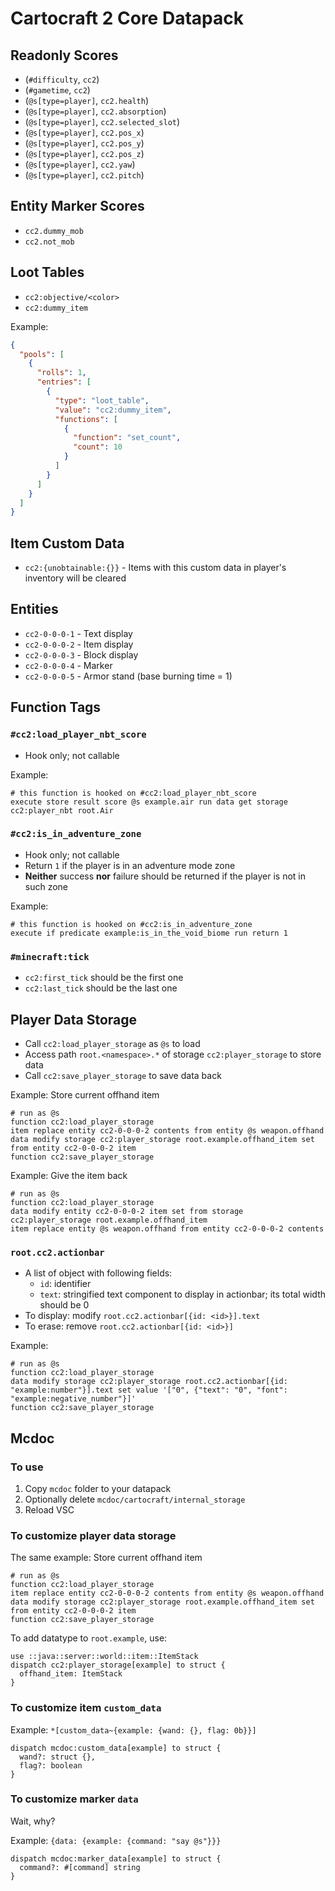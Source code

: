 # Cartocraft 2 Core Datapack

## Readonly Scores

- \(`#difficulty`, `cc2`\)
- \(`#gametime`, `cc2`\)
- \(`@s[type=player]`, `cc2.health`\)
- \(`@s[type=player]`, `cc2.absorption`\)
- \(`@s[type=player]`, `cc2.selected_slot`\)
- \(`@s[type=player]`, `cc2.pos_x`\)
- \(`@s[type=player]`, `cc2.pos_y`\)
- \(`@s[type=player]`, `cc2.pos_z`\)
- \(`@s[type=player]`, `cc2.yaw`\)
- \(`@s[type=player]`, `cc2.pitch`\)

## Entity Marker Scores

- `cc2.dummy_mob`
- `cc2.not_mob`

## Loot Tables

- `cc2:objective/<color>`
- `cc2:dummy_item`

Example:

```json
{
  "pools": [
    {
      "rolls": 1,
      "entries": [
        {
          "type": "loot_table",
          "value": "cc2:dummy_item",
          "functions": [
            {
              "function": "set_count",
              "count": 10
            }
          ]
        }
      ]
    }
  ]
}
```

## Item Custom Data

- `cc2:{unobtainable:{}}` - Items with this custom data in player's inventory will be cleared

## Entities

- `cc2-0-0-0-1` - Text display
- `cc2-0-0-0-2` - Item display
- `cc2-0-0-0-3` - Block display
- `cc2-0-0-0-4` - Marker
- `cc2-0-0-0-5` - Armor stand (base burning time = 1)

## Function Tags

### `#cc2:load_player_nbt_score`

- Hook only; not callable

Example:
```mcfunction
# this function is hooked on #cc2:load_player_nbt_score
execute store result score @s example.air run data get storage cc2:player_nbt root.Air
```

### `#cc2:is_in_adventure_zone`

- Hook only; not callable
- Return `1` if the player is in an adventure mode zone
- **Neither** success **nor** failure should be returned if the player is not in such zone

Example:
```mcfunction
# this function is hooked on #cc2:is_in_adventure_zone
execute if predicate example:is_in_the_void_biome run return 1
```

### `#minecraft:tick`

- `cc2:first_tick` should be the first one
- `cc2:last_tick` should be the last one

## Player Data Storage

- Call `cc2:load_player_storage` as `@s` to load
- Access path `root.<namespace>.*` of storage `cc2:player_storage` to store data
- Call `cc2:save_player_storage` to save data back

Example: Store current offhand item

```mcfunction
# run as @s
function cc2:load_player_storage
item replace entity cc2-0-0-0-2 contents from entity @s weapon.offhand
data modify storage cc2:player_storage root.example.offhand_item set from entity cc2-0-0-0-2 item
function cc2:save_player_storage
```

Example: Give the item back

```mcfunction
# run as @s
function cc2:load_player_storage
data modify entity cc2-0-0-0-2 item set from storage cc2:player_storage root.example.offhand_item
item replace entity @s weapon.offhand from entity cc2-0-0-0-2 contents
```

### `root.cc2.actionbar`

- A list of object with following fields:
  - `id`: identifier
  - `text`: stringified text component to display in actionbar; its total width should be 0
- To display: modify `root.cc2.actionbar[{id: <id>}].text`
- To erase: remove `root.cc2.actionbar[{id: <id>}]`

Example:
```mcfunction
# run as @s
function cc2:load_player_storage
data modify storage cc2:player_storage root.cc2.actionbar[{id: "example:number"}].text set value '["0", {"text": "0", "font": "example:negative_number"}]'
function cc2:save_player_storage
```

## Mcdoc

### To use

1. Copy `mcdoc` folder to your datapack
2. Optionally delete `mcdoc/cartocraft/internal_storage`
3. Reload VSC

### To customize player data storage

The same example: Store current offhand item

```mcfunction
# run as @s
function cc2:load_player_storage
item replace entity cc2-0-0-0-2 contents from entity @s weapon.offhand
data modify storage cc2:player_storage root.example.offhand_item set from entity cc2-0-0-0-2 item
function cc2:save_player_storage
```

To add datatype to `root.example`, use:

```
use ::java::server::world::item::ItemStack
dispatch cc2:player_storage[example] to struct {
  offhand_item: ItemStack
}
```

### To customize item `custom_data`

Example: `*[custom_data~{example: {wand: {}, flag: 0b}}]`

```
dispatch mcdoc:custom_data[example] to struct {
  wand?: struct {},
  flag?: boolean
}
```

### To customize marker `data`

Wait, why?

Example: `{data: {example: {command: "say @s"}}}`

```
dispatch mcdoc:marker_data[example] to struct {
  command?: #[command] string
}
```
